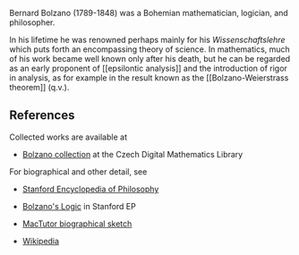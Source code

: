 Bernard Bolzano (1789-1848) was a Bohemian mathematician, logician, and philosopher. 

In his lifetime he was renowned perhaps mainly for his *Wissenschaftslehre* which puts forth an encompassing theory of science. In mathematics, much of his work became well known only after his death, but he can be regarded as an early proponent of [[epsilontic analysis]] and the introduction of rigor in analysis, as for example in the result known as the [[Bolzano-Weierstrass theorem]] (q.v.). 

## References

Collected works are available at

* [Bolzano collection](http://dml.cz/handle/10338.dmlcz/400001) at the Czech Digital Mathematics Library

For biographical and other detail, see

* [Stanford Encyclopedia of Philosophy](https://plato.stanford.edu/entries/bolzano/)

* [Bolzano's Logic](https://plato.stanford.edu/entries/bolzano-logic/) in Stanford EP

* [MacTutor biographical sketch](http://www-groups.dcs.st-and.ac.uk/~history/Biographies/Bolzano.html)

* [Wikipedia](https://en.wikipedia.org/wiki/Bernard_Bolzano)